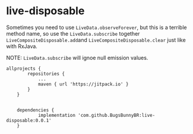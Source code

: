 # live-disposable
Sometimes you need to use `LiveData.observeForever`, but this is a terrible method name, so use the `LiveData.subscribe` together `LiveCompositeDisposable.add`and `LiveCompositeDisposable.clear` just like with RxJava.

NOTE: `LiveData.subscribe` will ignoe null emission values.


```
allprojects {
		repositories {
			...
			maven { url 'https://jitpack.io' }
		}
	}
  
```
```
	dependencies {
	        implementation 'com.github.BugsBunnyBR:live-disposable:0.0.1'
	}
  ```
